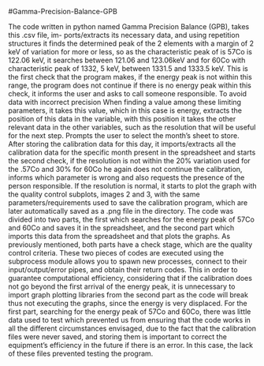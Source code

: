 #Gamma-Precision-Balance-GPB

 
The code written in python named Gamma Precision Balance (GPB), takes this .csv file, im- ports/extracts its necessary data, and using repetition structures it finds the determined peak of the 2 elements with a margin of 2 keV of variation for more or less, so as the characteristic peak of is 57Co is 122.06 keV, it searches between 121.06 and 123.06keV and for 60Co with characteristic peak of 1332, 5 keV, between 1331.5 and 1333.5 keV. This is the first check that the program makes, if the energy peak is not within this range, the program does not continue if there is no energy peak within this check, it informs the user and asks to call someone responsible. To avoid data with incorrect precision
When finding a value among these limiting parameters, it takes this value, which in this case is energy, extracts the position of this data in the variable, with this position it takes the other relevant data in the other variables, such as the resolution that will be useful for the next step. 
Prompts the user to select the month’s sheet to store. After storing the calibration data for this day, it imports/extracts all the calibration data for the specific month present in the spreadsheet and starts the second check, if the resolution is not within the 20% variation used for the .57Co and 30% for 60Co he again does not continue the calibration, informs which parameter is wrong and also requests the presence of the person responsible. If the resolution is normal, it starts to plot the graph with the quality control subplots, images 2 and 3, with the same parameters/requirements used to save the calibration program, which are later automatically saved as a .png file in the directory.
The code was divided into two parts, the first which searches for the energy peak of 57Co and 60Co and saves it in the spreadsheet, and the second part which imports this data from the spreadsheet and that plots the graphs. As previously mentioned, both parts have a check stage, which are the quality control criteria.
These two pieces of codes are executed using the subprocess module allows you to spawn new processes, connect to their input/output/error pipes, and obtain their return codes. This in order to guarantee computational efficiency, considering that if the calibration does not go beyond the first arrival of the energy peak, it is unnecessary to import graph plotting libraries from the second part as the code will break thus not executing the graphs, since the energy is very displaced.
For the first part, searching for the energy peak of 57Co and 60Co, there was little data used to test which prevented us from ensuring that the code works in all the different circumstances envisaged, due to the fact that the calibration files were never saved, and storing them is important to correct the equipment’s efficiency in the future if there is an error. In this case, the lack of these files prevented testing the program.
